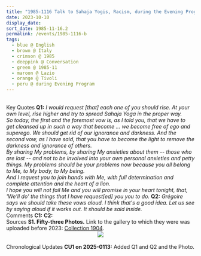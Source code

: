 ```yaml
---
title: "1985-1116 Talk to Sahaja Yogis, Racism, during the Evening Program, after dinner the day before Diwālī Pūjā, Tivoli, Lazio, Italy"
date: 2023-10-10
display_date: 
sort_date: 1985-11-16.2
permalink: /events/1985-1116-b
tags:
  - blue @ English
  - brown @ Italy
  - crimson @ 1985
  - deeppink @ Conversation
  - green @ 1985-11
  - maroon @ Lazio
  - orange @ Tivoli
  - peru @ during Evening Program
---
```


<br>

<wave-list>
  <list-title color="DarkSeaGreen" width="55">Key Quotes</list-title>
  <list-item color="BlanchedAlmond" width="280"><b>Q1:</b> <i>I would request [that] each one of you should rise. At your own level, rise higher and try to spread Sahaja Yoga in the proper way.<br>
So today, the first and the foremost vow is, as I told you, that we have to get cleansed up in such a way that become ... we become free of ego and superego. We should get rid of our ignorance and darkness. And the second vow, as I have said, that you have to become the light to remove the darkness and ignorance of others.<br>
By sharing My problems, by sharing My anxieties about them -- those who are lost -- and not to be involved into your own personal anxieties and petty things. My problems should be your problems now because you all belong to Me, to My body, to My being.<br>
And I request you to join hands with Me, with full determination and complete attention and the heart of a lion.<br>
I hope you will not fail Me and you will promise in your heart tonight, that, 'We'll do' the things that I have request[ed] you you to do.</i></list-item>
  <list-item color="Lavender" width="280"><b>Q2:</b> <i>Grégoire says we should take these vows aloud. I think that's a good idea. Let us see by saying aloud if it works out. It should be said inside.</i></list-item>
</wave-list>

<br>

<wave-list>
  <list-title color="DarkSeaGreen" width="55">Comments</list-title>
  <list-item color="BlanchedAlmond" width="280"><b>C1:</b> <i></i></list-item>
  <list-item color="Lavender" width="280"><b>C2:</b> <i></i></list-item>
</wave-list>

<br>

<wave-list>
  <list-title color="DarkSeaGreen" width="40">Sources</list-title>
  <list-item color="BlanchedAlmond"  width="280"><b>S1. Fifty-three Photos.</b> Link to the gallery to which they were was uploaded before 2023: <a href="https://eternalmoments.smugmug.com/Collections/Yogi-Mahajan-Collection/1904/">Collection 1904</a>.</list-item>
</wave-list>

<div style="text-align: center"><img src="https://pub-b6058b8fc5314638989cdd5e49178be6.r2.dev/1985-1116_Evening_Program_after_dinner_the_day_before_Diwali_Puja_Tivoli_Italy_16_Detail_(Photo_credit_Colin_Heinsen).png" /></div>

<br>

<wave-list>
  <list-title color="DarkSeaGreen" width="110">Chronological Updates</list-title>
  <list-item color="BlanchedAlmond" width="280"><b>CU1 on 2025-0113:</b> Added Q1 and Q2 and the Photo.</list-item>
</wave-list>